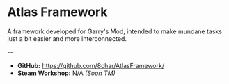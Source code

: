 # Atlas Framework

A framework developed for Garry's Mod, intended to make mundane tasks just a bit easier and more interconnected.

--

* **GitHub:** https://github.com/8char/AtlasFramework/
* **Steam Workshop:** N/A *(Soon TM)*
